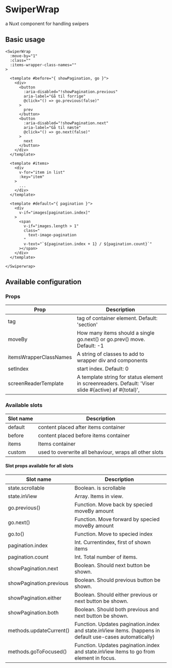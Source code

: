 # SwiperWrap
a Nuxt component for handling swipers


## Basic usage

```
<SwiperWrap
  :move-by="1"
  :class=""
  :items-wrapper-class-names=""
>

  <template #before="{ showPagination, go }">
    <div>
      <button
        :aria-disabled="!showPagination.previous"
        aria-label="Gå til forrige"
        @click="() => go.previous(false)"
      >
        prev
      </button>
      <button
        :aria-disabled="!showPagination.next"
        aria-label="Gå til næste"
        @click="() => go.next(false)"
      >
        next
      </button>
    </div>
  </template>

  <template #items>
    <div
      v-for="item in list"
      :key="item"
    >
      ...
    </div>
  </template>

  <template #default="{ pagination }">
    <div
      v-if="images[pagination.index]"
    >
      <span
        v-if="images.length > 1"
        class="
          text-image-pagination
        "
        v-text="`${pagination.index + 1} / ${pagination.count}`"
      ></span>
    </div>
  </template>

</Swiperwrap>
```


## Available configuration

### Props
| Prop                | Description                                                                      |
| ------------------- | -------------------------------------------------------------------------------- |
| tag        | tag of container element. Default: 'section'            |
| moveBy        | How many items should a single go.next() or go.prev() move. Default: -1             |
| itemsWrapperClassNames | A string of classes to add to wrapper div and components |
| setIndex | start index. Default: 0 |
| screenReaderTemplate | A template string for status element in screenreaders. Default: 'Viser slide #{active} af #{total}', |


### Available slots
| Slot name           | Description                                                                      |
| ------------------- | -------------------------------------------------------------------------------- |
| default        | content placed after items container              |
| before | content placed before items container |
| items | Items container |
| custom | used to overwrite all behaviour, wraps all other slots |

#### Slot props available for all slots

| Slot name           | Description                                                                      |
| ------------------- | -------------------------------------------------------------------------------- |
| state.scrollable        | Boolean. is scrollable             |
| state.inView | Array. Items in view. |
| go.previous() | Function. Move back by specied moveBy amount |
| go.next() | Function. Move forward by specied moveBy amount |
| go.to() | Function. Move to specied index |
| pagination.index | Int. Currentindex, first of shown items |
| pagination.count | Int. Total number of items. |
| showPagination.next | Boolean. Should next button be shown. |
| showPagination.previous | Boolean. Should previous button be shown. |
| showPagination.either | Boolean. Should either previous or next button be shown. |
| showPagination.both | Boolean. Should both previous and next button be shown. |
| methods.updateCurrent() | Function. Updates pagination.index and state.inView items. (happens in default use-cases automatically) |
| methods.goToFocused() | Function. Updates pagination.index and state.inView items to go from element in focus. |
